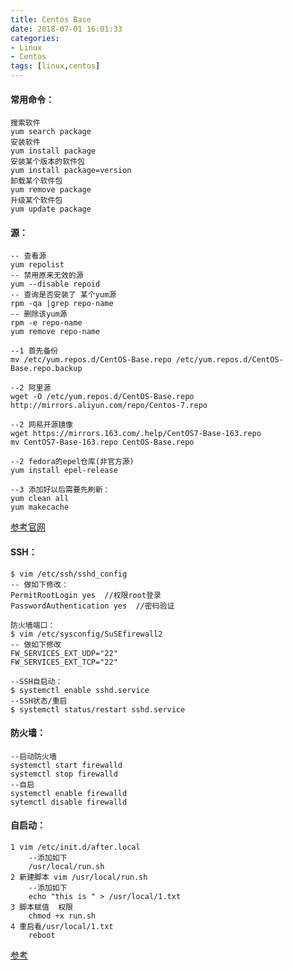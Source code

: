 ```yaml
---
title: Centos Base
date: 2018-07-01 16:01:33
categories: 
- Linux 
- Centos
tags: [linux,centos]
---
```



#### 常用命令：
	搜索软件
	yum search package
	安装软件
	yum install package
	安装某个版本的软件包
	yum install package=version
	卸载某个软件包
	yum remove package
	升级某个软件包
	yum update package

#### 源：

	-- 查看源
	yum repolist
	-- 禁用原来无效的源
	yum --disable repoid
	-- 查询是否安装了 某个yum源
	rpm -qa |grep repo-name  
	-- 删除该yum源
	rpm -e repo-name
	yum remove repo-name
	
	--1 首先备份
	mv /etc/yum.repos.d/CentOS-Base.repo /etc/yum.repos.d/CentOS-Base.repo.backup
	
	--2 阿里源
	wget -O /etc/yum.repos.d/CentOS-Base.repo http://mirrors.aliyun.com/repo/Centos-7.repo
	
	--2 网易开源镜像
	wget https://mirrors.163.com/.help/CentOS7-Base-163.repo
	mv CentOS7-Base-163.repo CentOS-Base.repo
	
	--2 fedora的epel仓库(非官方源)
	yum install epel-release
	
	--3 添加好以后需要先刷新：
	yum clean all
	yum makecache

[参考官网](https://zh.opensuse.org/%E8%BD%AF%E4%BB%B6%E6%BA%90%E9%95%9C%E5%83%8F%E7%AB%99%E7%82%B9#.E5.AE.98.E6.96.B9.E9.95.9C.E5.83.8F.E7.AB.99.E7.82.B9.E5.88.97.E8.A1.A8)

#### SSH：

	$ vim /etc/ssh/sshd_config
	-- 做如下修改：
	PermitRootLogin yes  //权限root登录
	PasswordAuthentication yes  //密码验证
	
	防火墙端口：
	$ vim /etc/sysconfig/SuSEfirewall2
	-- 做如下修改
	FW_SERVICES_EXT_UDP="22"
	FW_SERVICES_EXT_TCP="22"
	
	--SSH自启动：
	$ systemctl enable sshd.service
	--SSH状态/重启
	$ systemctl status/restart sshd.service


#### 防火墙：
    --启动防火墙
    systemctl start firewalld 
    systemctl stop firewalld
    --自启
    systemctl enable firewalld
    sytemctl disable firewalld

#### 自启动：
	1 vim /etc/init.d/after.local
		--添加如下
		/usr/local/run.sh
	2 新建脚本 vim /usr/local/run.sh
		--添加如下
		echo "this is " > /usr/local/1.txt
	3 脚本赋值	权限
		chmod +x run.sh
	4 重启看/usr/local/1.txt
		reboot
[参考](https://blog.csdn.net/rokii/article/details/6316443)

